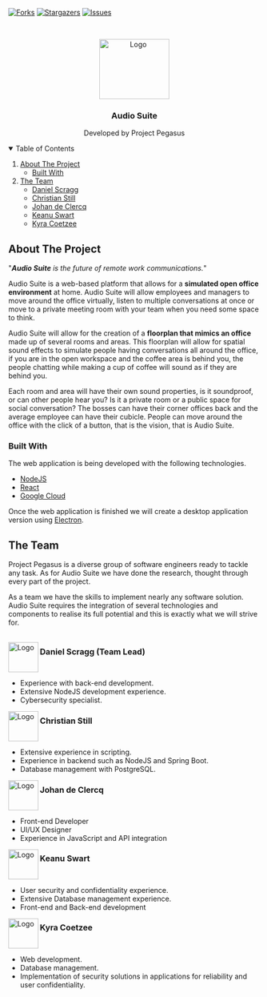 <!-- BADGES -->
[![Forks][forks-shield]][forks-url]
[![Stargazers][stars-shield]][stars-url]
[![Issues][issues-shield]][issues-url]

<!-- PROJECT LOGO -->
<br />
<p align="center">
  <a href="https://github.com/COS301-SE-2021/Audio-Suite">
    <img src="https://i.ibb.co/yV2Z4Qy/pegasus-logo-white.png" alt="Logo" width="140" height="120">
  </a>

  <h3 align="center">Audio Suite</h3>

  <p align="center">
    Developed by Project Pegasus
  </p>
</p>



<!-- TABLE OF CONTENTS -->
<details open="open">
  <summary>Table of Contents</summary>
  <ol>
    <li>
      <a href="#about-the-project">About The Project</a>
      <ul>
        <li><a href="#built-with">Built With</a></li>
      </ul>
    </li>
    <li>
      <a href="#the-team">The Team</a>
      <ul>
        <li><a href="#daniel-scragg-team-lead">Daniel Scragg</a></li>
        <li><a href="#christian-still">Christian Still</a></li>
        <li><a href="#johan-de-clercq">Johan de Clercq</a></li>
        <li><a href="#keanu-swart">Keanu Swart</a></li>
        <li><a href="#kyra-coetzee">Kyra Coetzee</a></li>
      </ul>
    </li>
  </ol>
</details>

<!-- ABOUT THE PROJECT -->
## About The Project

"<i><b>Audio Suite</b> is the future of remote work communications.</i>"

Audio Suite is a web-based platform that allows for a <b>simulated open office environment</b> at home. Audio Suite will allow employees and managers to move around the office virtually, listen to multiple conversations at once or move to a private meeting room with your team when you need some space to think. 

Audio Suite will allow for the creation of a <b>floorplan that mimics an office</b> made up of several rooms and areas. 
This floorplan will allow for spatial sound effects to simulate people having conversations all around the office, if you are in the open workspace and the coffee area is behind you, the people chatting while making a cup of coffee will sound as if they are behind you. 

Each room and area will have their own sound properties, is it soundproof, or can other people hear you? Is it a private room or a public space for social conversation? The bosses can have their corner offices back and the average employee can have their cubicle. People can move around the office with the click of a button, that is the vision, that is Audio Suite.

### Built With

The web application is being developed with the following technologies.
   * [NodeJS](https://nodejs.org/en/)
   * [React](https://reactjs.org/)
   * [Google Cloud](https://cloud.google.com/)

Once the web application is finished we will create a desktop application version using [Electron](https://www.electronjs.org/).<br>

## The Team

Project Pegasus is a diverse group of software engineers ready to tackle any task. As for Audio Suite we have done the research, thought through every part of the project.

As a team we have the skills to implement nearly any software solution. Audio Suite requires the integration of several technologies and components to realise its full potential and this is exactly what we will strive for.<br><br>

<img align="left" src="https://i.ibb.co/G9jFtjY/3-FCC13-BF-1-C58-485-F-ACD2-FC3-C16-F0-FFDD.jpg" alt="Logo" width="60" height="60">
<h2 style="font-size: 115%">Daniel Scragg (Team Lead)</h2>
<br>
<ul style="font-size: 100%">
  <li>Experience with back-end development.</li>
  <li>Extensive NodeJS development experience.</li>
  <li>Cybersecurity specialist.</li>
</ul>

<img align="left" src="https://media-exp1.licdn.com/dms/image/C4D03AQFxSO0PLw9yEQ/profile-displayphoto-shrink_800_800/0/1622310781937?e=1627516800&v=beta&t=sHMtehsY8iMJ3scFdJ0Azdfualx3nybSv_MFUV5-3AI" alt="Logo" width="60" height="60">
<h2 style="font-size: 115%">Christian Still</h2>
<br>
<ul style="font-size: 100%">
  <li>Extensive experience in scripting.</li>
  <li>Experience in backend such as NodeJS and Spring Boot.</li>
  <li>Database management with PostgreSQL.</li>
</ul>

<img align="left" src="https://media-exp1.licdn.com/dms/image/C4D03AQGD5s7GLvr6KQ/profile-displayphoto-shrink_800_800/0/1618669080178?e=1627516800&v=beta&t=UCYiSYsLXZzkoZArjaB8ToVWvjnu46R4Em29cehN7gg" alt="Logo" width="60" height="60">
<h2 style="font-size: 115%">Johan de Clercq</h2>
<br>
<ul style="font-size: 100%">
  <li>Front-end Developer</li>
  <li>UI/UX Designer</li>
  <li>Experience in JavaScript and API integration</li>
</ul>

<img align="left" src="https://i.ibb.co/yV2Z4Qy/pegasus-logo-white.png" alt="Logo" width="60" height="60">
<h2 style="font-size: 115%">Keanu Swart</h2>
<br>
<ul style="font-size: 100%">
  <li>User security and confidentiality experience.</li>
  <li>Extensive Database management experience.</li>
  <li>Front-end and Back-end development</li>
</ul>

<img align="left" src="https://media-exp1.licdn.com/dms/image/C4D03AQF5szMKDcprfA/profile-displayphoto-shrink_800_800/0/1621957896518?e=1627516800&v=beta&t=6RFsHTx-l4cp-PIj6bO3LRuQwXTQjrYVQCK_Tzww_CY" alt="Logo" width="60" height="60">
<h2 style="font-size: 115%">Kyra Coetzee</h2>
<br>
<ul style="font-size: 100%">
  <li>Web development.</li>
  <li>Database management.</li>
  <li>Implementation of security solutions in applications for reliability and user confidentiality.</li>
</ul>

<!-- LINKS & IMAGES -->
[forks-shield]: https://img.shields.io/github/forks/COS301-SE-2021/Audio-Suite?style=for-the-badge
[forks-url]: https://github.com/COS301-SE-2021/Audio-Suite/network/members
[stars-shield]: https://img.shields.io/github/stars/COS301-SE-2021/Audio-Suite?style=for-the-badge
[stars-url]: https://github.com/COS301-SE-2021/Audio-Suite/stargazers
[issues-shield]: https://img.shields.io/github/issues/COS301-SE-2021/Audio-Suite?style=for-the-badge
[issues-url]: https://github.com/COS301-SE-2021/Audio-Suite/issues